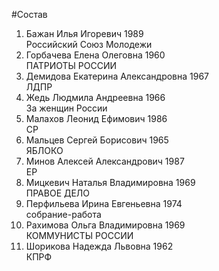 #Состав
1. Бажан Илья Игоревич 1989   
    Российский Союз Молодежи
2. Горбачева Елена Олеговна 1960   
    ПАТРИОТЫ РОССИИ
3. Демидова Екатерина Александровна 1967   
    ЛДПР
4. Жедь Людмила Андреевна 1966   
    За женщин России
5. Малахов Леонид Ефимович 1986   
    СР
6. Мальцев Сергей Борисович 1965   
    ЯБЛОКО
7. Минов Алексей Александрович 1987   
    ЕР
8. Мицкевич Наталья Владимировна 1969   
    ПРАВОЕ ДЕЛО
9. Перфильева Ирина Евгеньевна 1974   
    собрание-работа
10. Рахимова Ольга Владимировна 1969   
    КОММУНИСТЫ РОССИИ
11. Шорикова Надежда Львовна 1962   
    КПРФ
